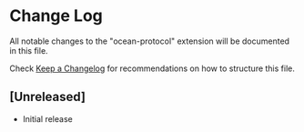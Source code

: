 # Change Log

All notable changes to the "ocean-protocol" extension will be documented in this file.

Check [Keep a Changelog](http://keepachangelog.com/) for recommendations on how to structure this file.

## [Unreleased]

- Initial release